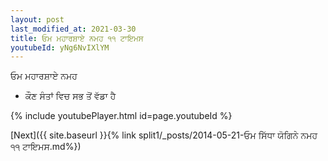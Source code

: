 ```yaml
---
layout: post
last_modified_at: 2021-03-30
title: ਓਮ ਮਹਾਰਸ਼ਾਏ ਨਮਹ ੧੧ ਟਾਇਮਸ
youtubeId: yNg6NvIXlYM
---
```

 
 
 ਓਮ ਮਹਾਰਸ਼ਾਏ ਨਮਹ  
 
 -  ਕੌਣ ਸੰਤਾਂ ਵਿਚ ਸਭ ਤੋਂ ਵੱਡਾ ਹੈ 
 
  
 
  
 
 
 
 
 
 


{% include youtubePlayer.html id=page.youtubeId %}
 
[Next]({{ site.baseurl }}{% link  split1/_posts/2014-05-21-ਓਮ ਸਿੱਧਾ ਯੋਗਿਨੇ ਨਮਹ ੧੧ ਟਾਇਮਸ.md%})
 
